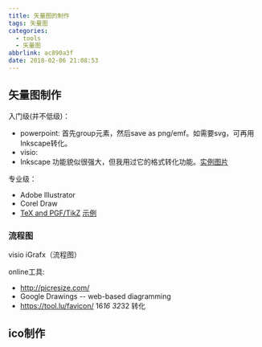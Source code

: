 ```yaml
---
title: 矢量图的制作
tags: 矢量图
categories:
  - tools
  - 矢量图
abbrlink: ac890a3f
date: 2018-02-06 21:08:53
---
```

## 矢量图制作

入门级(并不低级)：
- powerpoint: 首先group元素，然后save as png/emf。如需要svg，可再用Inkscape转化。
- visio:
- Inkscape 功能貌似很强大，但我用过它的格式转化功能。[实例图片](https://colah.github.io/posts/2015-08-Understanding-LSTMs/)


专业级：

- Adobe Illustrator
- Corel Draw
- [TeX and PGF/TikZ](http://www.texample.net/tikz/) [示例](https://github.com/MarkLodato/visual-git-guide)


### 流程图
visio
iGrafx（流程图）


online工具:
- http://picresize.com/
- Google Drawings  -- web-based diagramming
- https://tool.lu/favicon/  16*16 32*32 转化
## ico制作
